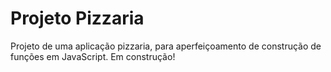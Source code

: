 # Projeto Pizzaria

Projeto de uma aplicação pizzaria, para aperfeiçoamento de construção de funções em JavaScript. Em construção!